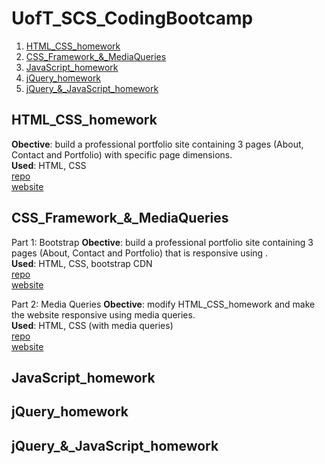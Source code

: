 # UofT_SCS_CodingBootcamp

1.  [HTML_CSS_homework](#html-css-homework)
2.  [CSS_Framework_&_MediaQueries](#css-framework-mediaqueries)
3.  [JavaScript_homework](#javascript-homework)
4.  [jQuery_homework](#jquery-homework)
5.  [jQuery_&_JavaScript_homework](#jquery-javascript-homework)


## HTML_CSS_homework <a name="html-css-homework"></a>

<strong>Obective</strong>: build a professional portfolio site containing 3 pages (About, Contact and Portfolio) with specific page dimensions. <br>
<strong>Used</strong>: HTML, CSS <br>
[repo](https://github.com/singha53/UofT_SCS_CodingBootcamp/tree/master/1-HTML_CSS_homework/Basic-Portfolio) <br>
[website](http://amritsingh.ca/UofT_SCS_CodingBootcamp/1-HTML_CSS_homework/Basic-Portfolio/)

## CSS_Framework_&_MediaQueries <a name="css-framework-mediaqueries"></a>
Part 1: Bootstrap
<strong>Obective</strong>: build a professional portfolio site containing 3 pages (About, Contact and Portfolio) that is responsive using . <br>
<strong>Used</strong>: HTML, CSS, bootstrap CDN <br>
[repo](https://github.com/singha53/UofT_SCS_CodingBootcamp/tree/master/2-CSS_Framework_&_MediaQueries/Bootstrap-Portfolio) <br>
[website](http://amritsingh.ca/UofT_SCS_CodingBootcamp/2-CSS_Framework_&_MediaQueries/Bootstrap-Portfolio/)

Part 2: Media Queries
<strong>Obective</strong>: modify HTML_CSS_homework and make the website responsive using media queries. <br>
<strong>Used</strong>: HTML, CSS (with media queries) <br>
[repo](https://github.com/singha53/UofT_SCS_CodingBootcamp/tree/master/2-CSS_Framework_&_MediaQueries/Responsive-Portfolio) <br>
[website](http://amritsingh.ca/UofT_SCS_CodingBootcamp/2-CSS_Framework_&_MediaQueries/Responsive-Portfolio/)



## JavaScript_homework <a name="javascript-homework"></a>

## jQuery_homework <a name="jquery-homework"></a>

## jQuery_&_JavaScript_homework <a name="jquery-javascript-homework"></a>
